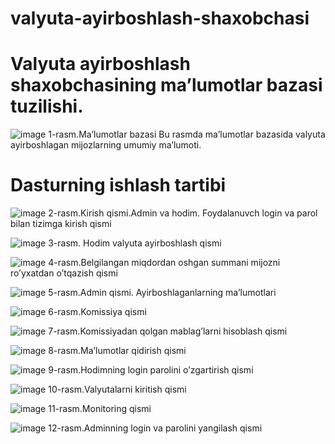 # valyuta-ayirboshlash-shaxobchasi

# Valyuta ayirboshlash shaxobchasining ma’lumotlar bazasi tuzilishi.
![image](https://user-images.githubusercontent.com/98663032/234186374-f723f4e9-3457-474f-b15a-e247366fb93e.png) 
1-rasm.Ma’lumotlar bazasi
Bu rasmda ma’lumotlar bazasida valyuta ayirboshlagan mijozlarning umumiy ma’lumoti.


# Dasturning ishlash tartibi
![image](https://user-images.githubusercontent.com/98663032/234186585-56b77103-9f8f-422e-a83b-1d5ce498d003.png)
2-rasm.Kirish qismi.Admin va hodim. Foydalanuvch login va parol bilan tizimga kirish qismi





![image](https://user-images.githubusercontent.com/98663032/234186634-c1cea9b0-4699-42b3-9898-d45b664f21fd.png)
3-rasm. Hodim valyuta ayirboshlash qismi





![image](https://user-images.githubusercontent.com/98663032/234186667-75b17d39-e7c9-4f70-9915-cd99dc65e179.png)
4-rasm.Belgilangan miqdordan oshgan summani mijozni ro’yxatdan o’tqazish qismi





![image](https://user-images.githubusercontent.com/98663032/234186741-100b045d-5333-4388-9931-9901d66badf6.png)
5-rasm.Admin qismi. Ayirboshlaganlarning ma’lumotlari





![image](https://user-images.githubusercontent.com/98663032/234186777-62078345-545f-4945-bde7-488241712dc8.png)
6-rasm.Komissiya qismi





![image](https://user-images.githubusercontent.com/98663032/234186830-58d8a263-9bb0-4ff8-bb8a-c8d426c39246.png)
7-rasm.Komissiyadan qolgan mablag’larni hisoblash qismi





![image](https://user-images.githubusercontent.com/98663032/234186874-18f7655f-ff09-42d9-a6dc-cf76fa795b24.png)
8-rasm.Ma’lumotlar qidirish qismi





![image](https://user-images.githubusercontent.com/98663032/234186912-dde0876b-0213-47c3-9976-6b81ac207928.png)
9-rasm.Hodimning login parolini o’zgartirish qismi





![image](https://user-images.githubusercontent.com/98663032/234186949-76f93454-7506-4d8e-b26c-d1bde3ce08f7.png)
10-rasm.Valyutalarni kiritish qismi



![image](https://user-images.githubusercontent.com/98663032/234187012-b98e18f5-495c-4c90-aa53-60f9f3b7072e.png)
11-rasm.Monitoring qismi



![image](https://user-images.githubusercontent.com/98663032/234187067-d6b5321b-5ce1-4382-a5ef-cf8a1923ea88.png)
12-rasm.Adminning login va parolini yangilash qismi
